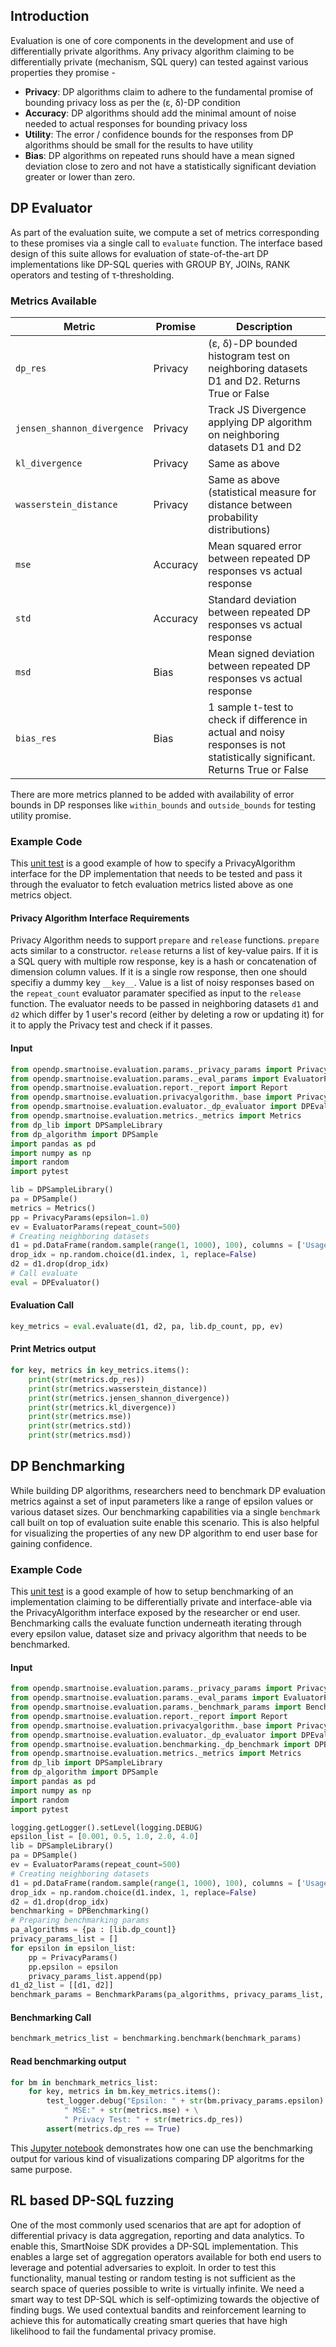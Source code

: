 ## Introduction

Evaluation is one of core components in the development and use of differentially private algorithms. Any privacy algorithm claiming to be differentially private (mechanism, SQL query) can tested against various properties they promise - 
* **Privacy**: DP algorithms claim to adhere to the fundamental promise of bounding privacy loss as per the (ε, δ)-DP condition
* **Accuracy**: DP algorithms should add the minimal amount of noise needed to actual responses for bounding privacy loss
* **Utility**: The error / confidence bounds for the responses from DP algorithms should be small for the results to have utility
* **Bias**: DP algorithms on repeated runs should have a mean signed deviation close to zero and not have a statistically significant deviation greater or lower than zero. 

## DP Evaluator
As part of the evaluation suite, we compute a set of metrics corresponding to these promises via a single call to `evaluate` function. The interface based design of this suite allows for evaluation of state-of-the-art DP implementations like DP-SQL queries with GROUP BY, JOINs, RANK operators and testing of τ-thresholding. 

### Metrics Available

 | Metric  | Promise | Description |
 |---------|--------------|---------------------|
 |  `dp_res` | Privacy | (ε, δ)-DP bounded histogram test on neighboring datasets D1 and D2. Returns True or False         |
 |  `jensen_shannon_divergence` | Privacy | Track JS Divergence applying DP algorithm on neighboring datasets D1 and D2 |
 |  `kl_divergence` | Privacy | Same as above |
 |  `wasserstein_distance` | Privacy | Same as above (statistical measure for distance between probability distributions) |
 |  `mse` | Accuracy | Mean squared error between repeated DP responses vs actual response |
 |  `std` | Accuracy | Standard deviation between repeated DP responses vs actual response |
 |  `msd` | Bias | Mean signed deviation between repeated DP responses vs actual response |
 |  `bias_res` | Bias | 1 sample t-test to check if difference in actual and noisy responses is not statistically significant. Returns True or False |

 There are more metrics planned to be added with availability of error bounds in DP responses like `within_bounds` and `outside_bounds` for testing utility promise.  

### Example Code

This [unit test](https://github.com/opendifferentialprivacy/smartnoise-sdk/blob/060ead584360f6e8c16db12d9e7c9eb8e59e687f/tests/sdk/evaluation/test_interface.py#L47) is a good example of how to specify a PrivacyAlgorithm interface for the DP implementation that needs to be tested and pass it through the evaluator to fetch evaluation metrics listed above as one metrics object. 

#### Privacy Algorithm Interface Requirements
Privacy Algorithm needs to support `prepare` and `release` functions. `prepare` acts similar to a constructor. `release` returns a list of key-value pairs. If it is a SQL query with multiple row response, key is a hash or concatenation of dimension column values. If it is a single row response, then one should specifiy a dummy key `__key__`. Value is a list of noisy responses based on the `repeat_count` evaluator paramater specified as input to the `release` function. The evaluator needs to be passed in neighboring datasets `d1` and `d2` which differ by 1 user's record (either by deleting a row or updating it) for it to apply the Privacy test and check if it passes. 

#### Input
```python
from opendp.smartnoise.evaluation.params._privacy_params import PrivacyParams
from opendp.smartnoise.evaluation.params._eval_params import EvaluatorParams
from opendp.smartnoise.evaluation.report._report import Report
from opendp.smartnoise.evaluation.privacyalgorithm._base import PrivacyAlgorithm
from opendp.smartnoise.evaluation.evaluator._dp_evaluator import DPEvaluator
from opendp.smartnoise.evaluation.metrics._metrics import Metrics
from dp_lib import DPSampleLibrary
from dp_algorithm import DPSample
import pandas as pd
import numpy as np
import random
import pytest

lib = DPSampleLibrary()
pa = DPSample()
metrics = Metrics()
pp = PrivacyParams(epsilon=1.0)
ev = EvaluatorParams(repeat_count=500)
# Creating neighboring datasets
d1 = pd.DataFrame(random.sample(range(1, 1000), 100), columns = ['Usage'])
drop_idx = np.random.choice(d1.index, 1, replace=False)
d2 = d1.drop(drop_idx)
# Call evaluate
eval = DPEvaluator()
```

#### Evaluation Call
```python
key_metrics = eval.evaluate(d1, d2, pa, lib.dp_count, pp, ev)
```

#### Print Metrics output
```python
for key, metrics in key_metrics.items():
    print(str(metrics.dp_res))
    print(str(metrics.wasserstein_distance))
    print(str(metrics.jensen_shannon_divergence))
    print(str(metrics.kl_divergence))
    print(str(metrics.mse))
    print(str(metrics.std))
    print(str(metrics.msd))
```

## DP Benchmarking
While building DP algorithms, researchers need to benchmark DP evaluation metrics against a set of input parameters like a range of epsilon values or various dataset sizes. Our benchmarking capabilities via a single `benchmark` call built on top of evaluation suite enable this scenario. This is also helpful for visualizing the properties of any new DP algorithm to end user base for gaining confidence. 

### Example Code
This [unit test](https://github.com/opendifferentialprivacy/smartnoise-sdk/blob/060ead584360f6e8c16db12d9e7c9eb8e59e687f/tests/sdk/evaluation/test_interface.py#L86) is a good example of how to setup benchmarking of an implementation claiming to be differentially private and interface-able via the PrivacyAlgorithm interface exposed by the researcher or end user. Benchmarking calls the evaluate function underneath iterating through every epsilon value, dataset size and privacy algorithm that needs to be benchmarked. 

#### Input
```python
from opendp.smartnoise.evaluation.params._privacy_params import PrivacyParams
from opendp.smartnoise.evaluation.params._eval_params import EvaluatorParams
from opendp.smartnoise.evaluation.params._benchmark_params import BenchmarkParams
from opendp.smartnoise.evaluation.report._report import Report
from opendp.smartnoise.evaluation.privacyalgorithm._base import PrivacyAlgorithm
from opendp.smartnoise.evaluation.evaluator._dp_evaluator import DPEvaluator
from opendp.smartnoise.evaluation.benchmarking._dp_benchmark import DPBenchmarking
from opendp.smartnoise.evaluation.metrics._metrics import Metrics
from dp_lib import DPSampleLibrary
from dp_algorithm import DPSample
import pandas as pd
import numpy as np
import random
import pytest

logging.getLogger().setLevel(logging.DEBUG)
epsilon_list = [0.001, 0.5, 1.0, 2.0, 4.0]
lib = DPSampleLibrary()
pa = DPSample()
ev = EvaluatorParams(repeat_count=500)
# Creating neighboring datasets
d1 = pd.DataFrame(random.sample(range(1, 1000), 100), columns = ['Usage'])
drop_idx = np.random.choice(d1.index, 1, replace=False)
d2 = d1.drop(drop_idx)
benchmarking = DPBenchmarking()
# Preparing benchmarking params
pa_algorithms = {pa : [lib.dp_count]}
privacy_params_list = []
for epsilon in epsilon_list:
    pp = PrivacyParams()
    pp.epsilon = epsilon
    privacy_params_list.append(pp)
d1_d2_list = [[d1, d2]]
benchmark_params = BenchmarkParams(pa_algorithms, privacy_params_list, d1_d2_list, ev)
```

#### Benchmarking Call
```python
benchmark_metrics_list = benchmarking.benchmark(benchmark_params)
```

#### Read benchmarking output
```python
for bm in benchmark_metrics_list:
    for key, metrics in bm.key_metrics.items():
        test_logger.debug("Epsilon: " + str(bm.privacy_params.epsilon) + \
            " MSE:" + str(metrics.mse) + \
            " Privacy Test: " + str(metrics.dp_res))
        assert(metrics.dp_res == True)
```

This [Jupyter notebook](https://github.com/opendifferentialprivacy/smartnoise-sdk/blob/ankitsri/eval_readme/tests/sdk/evaluation/DPBenchmarkingFramework.ipynb) demonstrates how one can use the benchmarking output for various kind of visualizations comparing DP algoritms for the same purpose. 

## RL based DP-SQL fuzzing
One of the most commonly used scenarios that are apt for adoption of differential privacy is data aggregation, reporting and data analytics. To enable this, SmartNoise SDK provides a DP-SQL implementation. This enables a large set of aggregation operators available for both end users to leverage and potential adversaries to exploit. In order to test this functionality, manual testing or random testing is not sufficient as the search space of queries possible to write is virtually infinite. We need a smart way to test DP-SQL which is self-optimizing towards the objective of finding bugs. We used contextual bandits and reinforcement learning to achieve this for automatically creating smart queries that have high likelihood to fail the fundamental privacy promise. 

